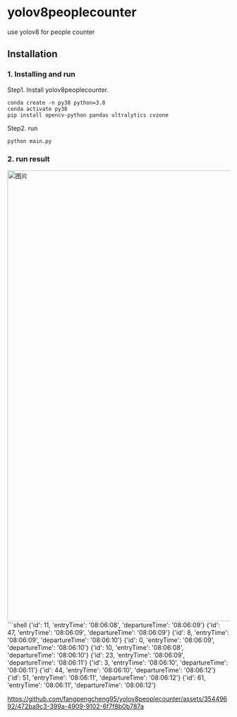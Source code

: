 # yolov8peoplecounter
use yolov8 for people counter

## Installation
### 1. Installing and run
Step1. Install yolov8peoplecounter.
```shell
conda create -n py38 python=3.8
conda activate py38
pip install opencv-python pandas ultralytics cvzone
```

Step2. run 

```shell
python main.py
```
### 2. run result
<img width="1020" alt="图片" src="https://github.com/fangpengcheng95/yolov8peoplecounter/assets/35449692/97f984b5-3cc1-4be3-bb2c-da268943b6b4">
```shell
{'id': 11, 'entryTime': '08:06:08', 'departureTime': '08:06:09'}
{'id': 47, 'entryTime': '08:06:09', 'departureTime': '08:06:09'}
{'id': 8, 'entryTime': '08:06:09', 'departureTime': '08:06:10'}
{'id': 0, 'entryTime': '08:06:09', 'departureTime': '08:06:10'}
{'id': 10, 'entryTime': '08:06:08', 'departureTime': '08:06:10'}
{'id': 23, 'entryTime': '08:06:09', 'departureTime': '08:06:11'}
{'id': 3, 'entryTime': '08:06:10', 'departureTime': '08:06:11'}
{'id': 44, 'entryTime': '08:06:10', 'departureTime': '08:06:12'}
{'id': 51, 'entryTime': '08:06:11', 'departureTime': '08:06:12'}
{'id': 61, 'entryTime': '08:06:11', 'departureTime': '08:06:12'}

https://github.com/fangpengcheng95/yolov8peoplecounter/assets/35449692/472ba9c3-399a-4909-9102-6f7f8b0b787a
